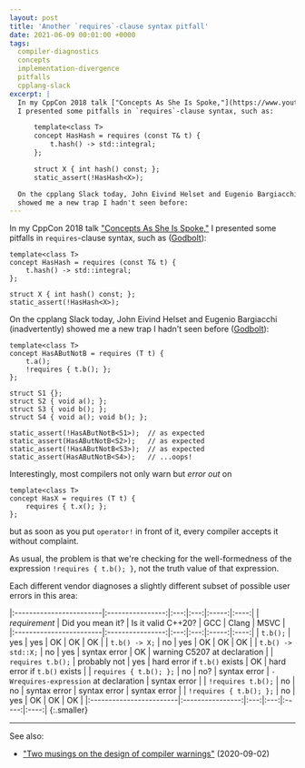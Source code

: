 ```yaml
---
layout: post
title: 'Another `requires`-clause syntax pitfall'
date: 2021-06-09 00:01:00 +0000
tags:
  compiler-diagnostics
  concepts
  implementation-divergence
  pitfalls
  cpplang-slack
excerpt: |
  In my CppCon 2018 talk ["Concepts As She Is Spoke,"](https://www.youtube.com/watch?v=CXn02MPkn8Y)
  I presented some pitfalls in `requires`-clause syntax, such as:

      template<class T>
      concept HasHash = requires (const T& t) {
          t.hash() -> std::integral;
      };

      struct X { int hash() const; };
      static_assert(!HasHash<X>);

  On the cpplang Slack today, John Eivind Helset and Eugenio Bargiacchi (inadvertently)
  showed me a new trap I hadn't seen before:
---
```


In my CppCon 2018 talk ["Concepts As She Is Spoke,"](https://www.youtube.com/watch?v=CXn02MPkn8Y)
I presented some pitfalls in `requires`-clause syntax, such as
([Godbolt](https://godbolt.org/z/bz6rE9PMq)):

    template<class T>
    concept HasHash = requires (const T& t) {
        t.hash() -> std::integral;
    };

    struct X { int hash() const; };
    static_assert(!HasHash<X>);

On the cpplang Slack today, John Eivind Helset and Eugenio Bargiacchi (inadvertently)
showed me a new trap I hadn't seen before ([Godbolt](https://godbolt.org/z/7dbdanr3n)):

    template<class T>
    concept HasAButNotB = requires (T t) {
        t.a();
        !requires { t.b(); };
    };

    struct S1 {};
    struct S2 { void a(); };
    struct S3 { void b(); };
    struct S4 { void a(); void b(); };

    static_assert(!HasAButNotB<S1>);  // as expected
    static_assert(HasAButNotB<S2>);   // as expected
    static_assert(!HasAButNotB<S3>);  // as expected
    static_assert(HasAButNotB<S4>);   // ...oops!

Interestingly, most compilers not only warn but _error out_ on

    template<class T>
    concept HasX = requires (T t) {
        requires { t.x(); };
    };

but as soon as you put `operator!` in front of it, every compiler
accepts it without complaint.

As usual, the problem is that we're checking for the well-formedness
of the expression `!requires { t.b(); }`, not the truth value of that
expression.

Each different vendor diagnoses a slightly different subset of possible
user errors in this area:

|:------------------------|:----------------:|:---:|:---:|:-----:|:----:|
| _requirement_           | Did you mean it? | Is it valid C++20? | GCC | Clang | MSVC |
|:------------------------|:----------------:|:---:|:---:|:-----:|:----:|
| `t.b();`                | yes              | yes | OK  | OK | OK |
| `t.b() -> X;`           | no               | yes | OK  | OK | OK |
| `t.b() -> std::X;`      | no               | yes | syntax error | OK | warning C5207 at declaration |
| `requires t.b();`       | probably not     | yes | hard error if `t.b()` exists | OK | hard error if `t.b()` exists |
| `requires { t.b(); };`  | no               | no? | syntax error | `-Wrequires-expression` at declaration | syntax error |
| `!requires t.b();`      | no               | no  | syntax error | syntax error | syntax error |
| `!requires { t.b(); };` | no               | yes | OK | OK | OK |
|:------------------------|:----------------:|:---:|:---:|:-----:|:----:|
{:.smaller}

----

See also:

* ["Two musings on the design of compiler warnings"](/blog/2020/09/02/wparentheses/) (2020-09-02)

